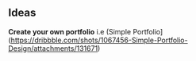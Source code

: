 ## Ideas
 **Create your own portfolio** i.e (Simple 
Portfolio](https://dribbble.com/shots/1067456-Simple-Portfolio-Design/attachments/131671)
